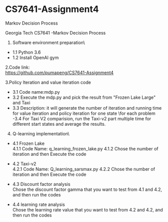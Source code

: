 # CS7641-Assignment4
Markov Decision Process

Georgia Tech CS7641 -Markov Decision Process

1. Software environment preparation\
- 1.1 Python 3.6
- 1.2 Install OpenAI gym

2.Code link:\
	https://github.com/pumapeng/CS7641-Assignment4
	
3.Policy Iteration and value iteration code
- 3.1 Code name:mdp.py
- 3.2 Execute the mdp.py and pick the result from "Frozen Lake Large" and Taxi
- 3.3 Description: it will generate the number of iteration and running time for value iteration and policy iteration for one state \for each problem
-3.4 For Taxi V2 comparision, run the Taxi-v2 part multiple time for different start states and average the results.

4. Q-learning implementation\
- 4.1 Frozen Lake\
		4.1.1 Code Name: q_learning_frozen_lake.py
		4.1.2 Chose the number of iteration and then Execute the code
		
- 4.2 Taxi-v2\
		4.2.1 Code Name: Q_learning_sarsmax.py
		4.2.2 Chose the number of iteration and then Execute the code
		
- 4.3 Discount factor analysis\
		Chose the discount factor gamma that you want to test from 4.1 and 4.2, and then run the codes
		
- 4.4 learning rate analysis\
		Chose the learning rate value that you want to test from 4.2 and 4.2, and then run the codes
